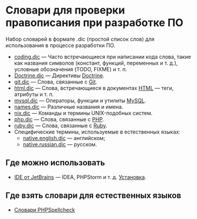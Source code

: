 # Словари для проверки правописания при разработке ПО

Набор словарей в формате .dic (простой список слов) для использования в процессе разработки ПО. 

- [coding.dic](coding.dic) — Часто встречающиеся при написании кода слова, такие как названия
  символов (констант, функций, переменных и т. д.), условные обозначения (TODO, FIXME) и т. п.
- [Doctrine.dic](Doctrine.dic) — Директивы [Doctrine](https://www.doctrine-project.org/).
- [git.dic](git.dic) — Слова, связанные с [Git](https://git-scm.com/).
- [html.dic](html.dic) — Слова, встречающиеся в документах [HTML](https://www.w3.org/TR/html/) —
  теги, атрибуты и т. п.
- [mysql.dic](mysql.dic) — Операторы, функции и утилиты [MySQL](https://www.mysql.com/).
- [names.dic](names.dic) — Различные названия и имена.
- [nix.dic](nix.dic) — Команды и термины UNIX-подобных систем.
- [php.dic](php.dic) — Слова, связанные с [PHP](http://php.net/). 
- [ruby.dic](ruby.dic) — Слова, связанные с [Ruby](https://www.ruby-lang.org/). 
- Специфические термины, используемые в естественных языках: 
  - [native.english.dic]() — английском;
  - [native.russian.dic]() — русском.

## Где можно использовать

- [IDE от JetBrains](https://www.jetbrains.com/products.html) — IDEA, PHPStorm и т. д.
  [Установка](https://www.jetbrains.com/help/phpstorm/spellchecking.html#configure-the-dictionaries-to-use).

## Где взять словари для естественных языков

- [Словари PHPSpellcheck](https://www.phpspellcheck.com/Download)
